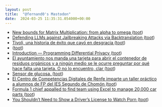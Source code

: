 ```yaml
---
layout: post
title:  "@fernand0's Mastodon"
date:  2024-03-25 11:35:31.054000+00:00
---
```

*  [New bounds for Matrix Multiplication: from alpha to omega   ](https://epubs.siam.org/doi/10.1137/1.9781611977912.134) ([toot](https://mastodon.social/@fernand0/112156116979148330))
*  [Defending LLMs against Jailbreaking Attacks via Backtranslation ](https://arxiv.org/abs/2402.1645) ([toot](https://mastodon.social/@fernand0/112155760868504665))
*  [Tívoli, una historia de éxito que cayó en desgracia ](https://cadenaser.com/andalucia/2024/03/07/tivoli-una-historia-de-exito-que-cayo-en-desgracia-ser-malaga) ([toot](https://mastodon.social/@fernand0/112155605497494771))
*  [ ](https://ieji.de/@GatOscuro) ([toot](https://mastodon.social/@fernand0/112154825736629174))
*  [Introduction — Programming Differential Privacy ](https://programming-dp.com/intro.htm) ([toot](https://mastodon.social/@fernand0/112153879034075020))
*  [El ayuntamiento nos manda una tarjeta para abrir el contenedor de residuos orgánicos y a ningún medio se le ocurre preguntar por qué hace falta una tarjeta. O no lo encuentro, clar ](https://mastodon.social/@fernand0/112152158553686305) ([toot](https://mastodon.social/@fernand0/112152158553686305))
*  [Sensor de glucosa. ](https://avecesunafoto.wordpress.com/2024/03/24/sensor-de-glucosa) ([toot](https://mastodon.social/@fernand0/112152158491975882))
*  [El Centro de Competencias Digitales de Renfe imparte un taller práctico a alumnos de FP del IES Segundo de Chomón ](https://www.diariodeteruel.es/teruel/el-centro-de-competencias-digitales-de-renfe-imparte-un-taller-practico-a-alumnos-de-fp-del-ies-segundo-de-chomo) ([toot](https://mastodon.social/@fernand0/112152147873079973))
*  [Formula 1 chief appalled to find team using Excel to manage 20,000 car parts ](https://arstechnica.com/cars/2024/03/formula-1-chief-appalled-to-find-team-using-excel-to-manage-20000-car-parts) ([toot](https://mastodon.social/@fernand0/112151799418101418))
*  [You Shouldn’t Need to Show a Driver’s License to Watch Porn ](https://slate.com/technology/2024/03/texas-porn-pornhub-first-amendment-drivers-license.htm) ([toot](https://mastodon.social/@fernand0/112151525387453956))
